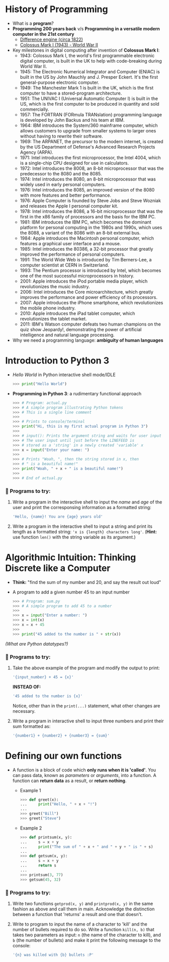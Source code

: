 # History of Programming
 - What is a **program**?
 - **Programming 200 years back** v/s **Programming in a versatile modern computer in the 21st century**
	 - [Difference engine (circa 1822)](https://en.wikipedia.org/wiki/Difference_engine)
	 - [Colossus Mark I (1943) - World War II](https://en.wikipedia.org/wiki/Colossus_computer)
 - Key milestones in digital computing after invention of **Colossus Mark I**:
    - 1943: Colossus Mark I, the world's first programmable electronic digital computer, is built in the UK to help with code-breaking during World War II.
	- 1945: The Electronic Numerical Integrator and Computer (ENIAC) is built in the US by John Mauchly and J. Presper Eckert. It's the first general-purpose electronic computer.
	- 1949: The Manchester Mark 1 is built in the UK, which is the first computer to have a stored-program architecture.
	- 1951: The UNIVAC I (Universal Automatic Computer I) is built in the US, which is the first computer to be produced in quantity and sold commercially.
	- 1957: The FORTRAN (FORmula TRANslation) programming language is developed by John Backus and his team at IBM.
	- 1964: IBM introduces the System/360 mainframe computer, which allows customers to upgrade from smaller systems to larger ones without having to rewrite their software.
	- 1969: The ARPANET, the precursor to the modern internet, is created by the US Department of Defense's Advanced Research Projects Agency (ARPA).
	- 1971: Intel introduces the first microprocessor, the Intel 4004, which is a single-chip CPU designed for use in calculators.
	- 1972: Intel introduces the 8008, an 8-bit microprocessor that was the predecessor to the 8080 and the 8085.
	- 1974: Intel introduces the 8080, an 8-bit microprocessor that was widely used in early personal computers.
	- 1976: Intel introduces the 8085, an improved version of the 8080 with more features and better performance.
	- 1976: Apple Computer is founded by Steve Jobs and Steve Wozniak and releases the Apple I personal computer kit.
	- 1978: Intel introduces the 8086, a 16-bit microprocessor that was the first in the x86 family of processors and the basis for the IBM PC.
	- 1981: IBM introduces the IBM PC, which becomes the dominant platform for personal computing in the 1980s and 1990s, which uses the 8088, a variant of the 8086 with an 8-bit external bus.
	- 1984: Apple introduces the Macintosh personal computer, which features a graphical user interface and a mouse.
	- 1985: Intel introduces the 80386, a 32-bit processor that greatly improved the performance of personal computers.
	- 1991: The World Wide Web is introduced by Tim Berners-Lee, a computer scientist at CERN in Switzerland.
	- 1993: The Pentium processor is introduced by Intel, which becomes one of the most successful microprocessors in history.
	- 2001: Apple introduces the iPod portable media player, which revolutionizes the music industry.
	- 2006: Intel introduces the Core microarchitecture, which greatly improves the performance and power efficiency of its processors.
	- 2007: Apple introduces the iPhone smartphone, which revolutionizes the mobile phone industry.
	- 2010: Apple introduces the iPad tablet computer, which revolutionizes the tablet market.
	- 2011: IBM's Watson computer defeats two human champions on the quiz show Jeopardy!, demonstrating the power of artificial intelligence and natural language processing.
 - Why we need a programming language: **ambiguity of human languages**

# Introduction to Python 3
 - *Hello World* in Python interactive shell mode/IDLE

	```python
	>>> print("Hello World")
	```
	
 - **Programming in Python 3**: a rudimentary functional approach
 
	 ```py
	 >>> # Program: actual.py
	 >>> # A simple program illustrating Python tokens
	 >>> # This is a single line comment
	 >>> 
	 >>> # Prints to console/terminal
	 >>> print("Hi, this is my first actual program in Python 3")
	 >>> 
	 >>> # input(): Prints the argument string and waits for user input and a LINEFEED
	 >>> # The user input until just before the LINEFEED is 
	 >>> # stored as a 'string' in a newly created 'variable' x
	 >>> x = input("Enter your name: ")
	 >>> 
	 >>> # Prints "Woah, ", then the string stored in x, then
	 >>> # " is a beautiful name!"
	 >>> print("Woah, " + x + " is a beautiful name!")
	 >>> 
	 >>> # End of actual.py
	 ```
	
### 📝 Programs to try:
1. Write a program in the interactive shell to input the *name* and *age* of the user and print the corresponsing information as a formatted string:

	 ```sh
	'Hello, {name}! You are {age} years old'
	```
3. Write a program in the interactive shell to input a string and print its length as a formatted string: `'x is {length} characters long'`. (**Hint:** use function `len()` with the string variable as its argument.)

# Algorithmic Intuition: Thinking Discrete like a Computer
 - **Think:** "find the sum of my number and 20, and say the result out loud"
 - A program to add a given number 45 to an input number

	 ```py
	 >>> # Program: sum.py
	 >>> # A simple program to add 45 to a number
	 >>> 
	 >>> x = input("Enter a number: ")
	 >>> x = int(x)
	 >>> x = x + 45
	 >>> 
	 >>> print("45 added to the number is " + str(x))
	 ```
*(What are Python datatypes?)*

### 📝 Programs to try:

1. Take the above example of the program and modify the output to print: 

	```sh
	'{input_number} + 45 = {x}'
	``` 

	**INSTEAD OF:**

	```sh
	'45 added to the number is {x}'
	```
	
	Notice, other than in the `print(...)` statement, what other changes are necessary.

2. Write a program in interactive shell to input three numbers and print their sum formatted as:

	```sh
	'{number1} + {number2} + {number3} = {sum}'
	```
	
# Defining our own functions
 - A function is a block of code which **only runs when it is 'called'**. You can pass data, known as *parameters* or *arguments*, into a function. A function can **return data** as a result, or **return nothing**.
	 - Example 1
	
		```python
		>>> def greet(x):
		...     print("Hello, " + x + "!")
		... 
		>>> greet("Bill")
		>>> greet("Steve")
		```
	- Example 2

		```python
		>>> def printsum(x, y):
		...     s = x + y
		...     print("The sum of " + x + " and " + y + " is " + s)
		... 
		>>> def getsum(x, y):
		...     s = x + y
		...     return s
		... 
		>>> printsum(3, 77)
		>>> getsum(45, 32)
		```

### 📝 Programs to try:

1. Write two functions `getprod(x, y)` and `printprod(x, y)` in the same fashion as above and call them in main. Acknowledge the distinction between a function that 'returns' a result and one that doesn't.
2. Write to program to input the name of a character to 'kill' and the number of bullets required to do so. Write a function `kill(n, b)` that takes two parameters as input: `n` (the name of the character to kill), and `b` (the number of bullets) and make it print the following message to the console:

	```sh
	'{n} was killed with {b} bullets :P'
	```
